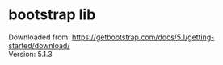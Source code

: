 # bootstrap lib  
Downloaded from: https://getbootstrap.com/docs/5.1/getting-started/download/  
Version: 5.1.3  
